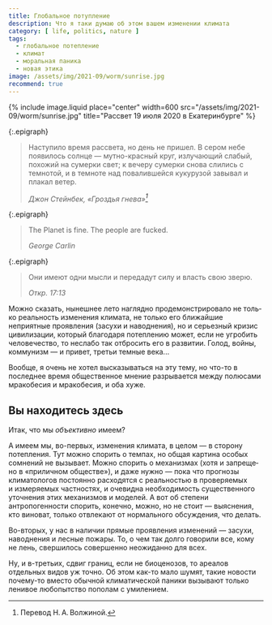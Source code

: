 ```yaml
---
title: Глобальное потупление
description: Что я таки думаю об этом вашем изменении климата
category: [ life, politics, nature ]
tags:
  - глобальное потепление
  - климат
  - моральная паника
  - новая этика
image: /assets/img/2021-09/worm/sunrise.jpg
recommend: true
---
```

{% include image.liquid place="center" width=600 src="/assets/img/2021-09/worm/sunrise.jpg" title="Рассвет 19 июля 2020 в Екатеринбурге" %}

{:.epigraph}
> Наступило время рассвета, но день не пришел. В сером небе появилось солнце — мутно-красный круг, излучающий слабый, похожий на сумерки свет;
> к вечеру сумерки снова слились с темнотой, и в темноте над повалившейся кукурузой завывал и плакал ветер.
>
> *Джон Стейнбек, «Гроздья гнева»[^translator]*

{:.epigraph}
> The Planet is fine. The people are fucked.
>
> *George Carlin*

{:.epigraph}
> Они имеют одни мысли и передадут силу и власть свою зверю.
>
> *Откр. 17:13*

Можно сказать, нынешнее лето наглядно продемонстрировало не толь­ко реальность изменения климата, не толь­ко его
ближайшие неприятные проявления (засухи и наводнения), но и серьезный кризис цивилизации, который благодаря
потеплению может, если не угробить человечество, то неслабо так отбросить его в раз­ви­тии. Голод, войны, коммунизм —
и при­вет, третьи темные века...

Вообще, я очень не хотел высказываться на эту тему, но что-то в последнее время общественное мнение разрывается
между полюсами мракобесия и мракобесия, и оба хуже.

<!--more-->

## Вы находитесь здесь

Итак, что мы *объективно* имеем?

А имеем мы, во-первых, изменения климата, в це­лом — в сто­ро­ну потепления. Тут можно спорить о тем­пах, но об­щая картина
особых сомнений не вы­зы­ва­ет. Можно спорить о ме­ха­низ­мах (хотя и за­пре­ще­но в «при­лич­ном обществе»), и даже нужно — пока что
прогнозы климатологов постоянно расходятся с ре­аль­нос­тью в про­ве­ря­е­мых и из­ме­ря­е­мых частностях, и очевидна необходимость
существенного уточнения этих механизмов и мо­де­лей. А вот об сте­пе­ни антропогенности спорить, конечно, можно, но не сто­ит —
выяснения, кто виноват, только отвлекают от нор­маль­но­го обсуждения, что делать.

Во-вторых, у нас в наличии прямые проявления изменений — засухи, наводнения и лес­ные пожары. То, о чем так долго говорили
все, кому не лень, свершилось совершенно неожиданно для всех.

Ну, и в-третьих, сдвиг границ, если не биоценозов, то ареалов отдельных видов уж точно. Об этом как-то мало шумят, такие
новости по­че­му-то вместо обычной климатической паники вызывают только ленивое любопытство пополам с уми­ле­ни­ем.



[^translator]: Перевод Н. А. Вол­жи­ной.
